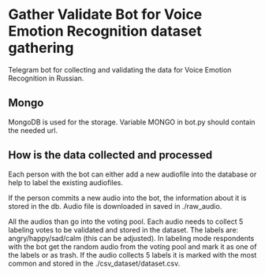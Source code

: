 # Gather Validate Bot for Voice Emotion Recognition dataset gathering

Telegram bot for collecting and validating the data for Voice Emotion Recognition in Russian.

## Mongo

MongoDB is used for the storage. Variable MONGO in bot.py should contain the needed url.

## How is the data collected and processed
Each person with the bot can either add a new audiofile into the database or help to label the existing audiofiles.

If the person commits a new audio into the bot, the information about it is stored in the db. Audio file is downloaded in saved in ./raw_audio.

All the audios than go into the voting pool. Each audio needs to collect 5 labeling votes to be validated and stored in the dataset. The labels are: angry/happy/sad/calm (this can be adjusted). In labeling mode respondents with the bot get the random audio from the voting pool and mark it as one of the labels or as trash. If the audio collects 5 labels it is marked with the most common and stored in the ./csv_dataset/dataset.csv.
